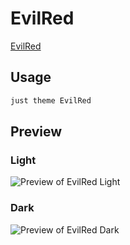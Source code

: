 # EvilRed

[EvilRed](https://github.com/tu2-atmanand)

## Usage

```bash
just theme EvilRed
```

## Preview

### Light

![Preview of EvilRed Light](preview-light.png)

### Dark

![Preview of EvilRed Dark](preview-dark.png)
